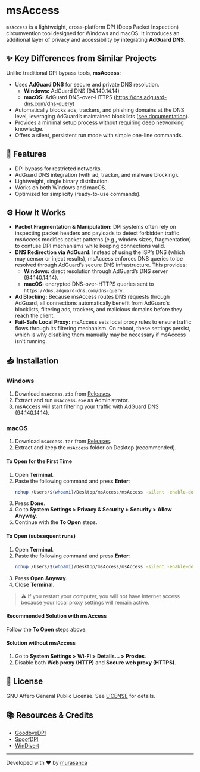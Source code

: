 # msAccess

`msAccess` is a lightweight, cross-platform DPI (Deep Packet Inspection) circumvention tool designed for Windows and macOS. It introduces an additional layer of privacy and accessibility by integrating **AdGuard DNS**.

## ✨ Key Differences from Similar Projects
Unlike traditional DPI bypass tools, **msAccess**:
- Uses **AdGuard DNS** for secure and private DNS resolution.
  - **Windows:** AdGuard DNS (94.140.14.14)
  - **macOS:** AdGuard DNS-over-HTTPS (https://dns.adguard-dns.com/dns-query)
- Automatically blocks ads, trackers, and phishing domains at the DNS level, leveraging AdGuard’s maintained blocklists ([see documentation](https://adguard-dns.io/public-dns.html)).
- Provides a minimal setup process without requiring deep networking knowledge.
- Offers a silent, persistent run mode with simple one-line commands.

## 🚀 Features
- DPI bypass for restricted networks.
- AdGuard DNS integration (with ad, tracker, and malware blocking).
- Lightweight, single binary distribution.
- Works on both Windows and macOS.
- Optimized for simplicity (ready-to-use commands).

## ⚙️ How It Works
- **Packet Fragmentation & Manipulation:** DPI systems often rely on inspecting packet headers and payloads to detect forbidden traffic. msAccess modifies packet patterns (e.g., window sizes, fragmentation) to confuse DPI mechanisms while keeping connections valid.
- **DNS Redirection via AdGuard:** Instead of using the ISP’s DNS (which may censor or inject results), msAccess enforces DNS queries to be resolved through AdGuard’s secure DNS infrastructure. This provides:
  - **Windows:** direct resolution through AdGuard’s DNS server (94.140.14.14).
  - **macOS:** encrypted DNS-over-HTTPS queries sent to `https://dns.adguard-dns.com/dns-query`.
- **Ad Blocking:** Because msAccess routes DNS requests through AdGuard, all connections automatically benefit from AdGuard’s blocklists, filtering ads, trackers, and malicious domains before they reach the client.
- **Fail-Safe Local Proxy:** msAccess sets local proxy rules to ensure traffic flows through its filtering mechanism. On reboot, these settings persist, which is why disabling them manually may be necessary if msAccess isn’t running.

## 📥 Installation
### Windows
1. Download `msAccess.zip` from [Releases](https://github.com/murasanca/msAccess/releases).
2. Extract and run `msAccess.exe` as Administrator.
3. msAccess will start filtering your traffic with AdGuard DNS (94.140.14.14).

### macOS
1. Download `msAccess.tar` from [Releases](https://github.com/murasanca/msAccess/releases).
2. Extract and keep the `msAccess` folder on Desktop (recommended).

#### To Open for the First Time
1. Open **Terminal**.
2. Paste the following command and press **Enter**:
   ```bash
   nohup /Users/$(whoami)/Desktop/msAccess/msAccess -silent -enable-doh -dns-addr https://dns.adguard-dns.com/dns-query -window-size 9 &>/dev/null & disown
   ```
3. Press **Done**.
4. Go to **System Settings > Privacy & Security > Security > Allow Anyway**.
5. Continue with the **To Open** steps.

#### To Open (subsequent runs)
1. Open **Terminal**.
2. Paste the following command and press **Enter**:
   ```bash
   nohup /Users/$(whoami)/Desktop/msAccess/msAccess -silent -enable-doh -dns-addr https://dns.adguard-dns.com/dns-query -window-size 9 &>/dev/null & disown
   ```
3. Press **Open Anyway**.
4. Close **Terminal**.

> ⚠️ If you restart your computer, you will not have internet access because your local proxy settings will remain active.

#### Recommended Solution with msAccess
Follow the **To Open** steps above.

#### Solution without msAccess
1. Go to **System Settings > Wi-Fi > Details… > Proxies**.
2. Disable both **Web proxy (HTTP)** and **Secure web proxy (HTTPS)**.

## 📜 License
GNU Affero General Public License. See [LICENSE](LICENSE) for details.

## 📚 Resources & Credits
- [GoodbyeDPI](https://github.com/ValdikSS/GoodbyeDPI)
- [SpoofDPI](https://github.com/xvzc/SpoofDPI)
- [WinDivert](https://github.com/basil00/WinDivert)

---

Developed with ❤️ by [murasanca](https://murasanca.com)